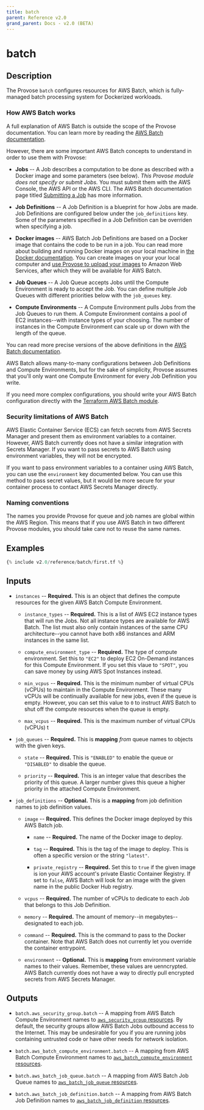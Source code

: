 ```yaml
---
title: batch
parent: Reference v2.0
grand_parent: Docs - v2.0 (BETA)
---
```


# batch

## Description

The Provose `batch` configures resources for AWS Batch, which is fully-managed batch processing system for Dockerized workloads.

### How AWS Batch works

A full explanation of AWS Batch is outside the scope of the Provose documentation. You can learn more by reading the [AWS Batch documentation](https://docs.aws.amazon.com/batch/index.html).

However, there are some important AWS Batch concepts to understand in order to use them with Provose:

 - **Jobs** -- A Job describes a computation to be done as described with a Docker image and some parameters (see below). *This Provose module does not specify or submit Jobs.* You must submit them with the AWS Console, the AWS API or the AWS CLI. The AWS Batch documentation page titled [Submitting a Job](https://docs.aws.amazon.com/batch/latest/userguide/submit_job.html) has more information.

 - **Job Definitions** -- A Job Definition is a blueprint for how Jobs are made. Job Definitions are configured below under the `job_definitions` key. Some of the parameters specified in a Job Definition can be overriden when specifying a job.

- **Docker images** -- AWS Batch Job Definitions are based on a Docker image that contains the code to be run in a job. You can read more about building and running Docker images on your local machine in [the Docker documentation](https://docs.docker.com/get-started/part2/). You can create images on your your local computer and [use Provose to upload your images](../images/) to Amazon Web Services, after which they will be available for AWS Batch.

 - **Job Queues** -- A Job Queue accepts Jobs until the Compute Environment is ready to accept the Job. You can define multiple Job Queues with different priorities below with the `job_queues` key.

 - **Compute Environments** -- A Compute Environment pulls Jobs from the Job Queues to run them. A Compute Environment contains a pool of EC2 instances--with instance types of your choosing. The number of instances in the Compute Environment can scale up or down with the length of the queue.

You can read more precise versions of the above definitions in the [AWS Batch documentation](https://docs.aws.amazon.com/batch/latest/userguide/what-is-batch.html).

AWS Batch allows many-to-many configurations between Job Definitions and Compute Environments, but for the sake of simplicity, Provose assumes that you'll only want one Compute Environment for every Job Definition you write.

If you need more complex configurations, you should write your AWS Batch configuration directly with the [Terraform AWS Batch module](https://registry.terraform.io/providers/hashicorp/aws/3.0.0/docs/resources/batch_compute_environment).

### Security limitations of AWS Batch

AWS Elastic Container Service (ECS) can fetch secrets from AWS Secrets Manager and present them as environment variables to a container. However, AWS Batch currently does not have a similar integration with Secrets Manager. If you want to pass secrets to AWS Batch using environment variables, they will not be encrypted.

If you want to pass environment variables to a container using AWS Batch, you can use the `environment` key documented below. You can use this method to pass secret values, but it would be more secure for your container process to contact AWS Secrets Manager directly.

### Naming conventions

The names you provide Provose for queue and job names are global within the AWS Region. This means that if you use AWS Batch in two different Provose modules, you should take care not to reuse the same names.

## Examples

```terraform
{% include v2.0/reference/batch/first.tf %}
```

## Inputs

- `instances` -- **Required.** This is an object that defines the compute resources for the given AWS Batch Compute Environment.

    - `instance_types` -- **Required.** This is a list of AWS EC2 instance types that will run the Jobs. Not all instance types are available for AWS Batch. The list must also only contain instances of the same CPU architecture--you cannot have both x86 instances and ARM instances in the same list.

    - `compute_environment_type` -- **Required.** The type of compute environment. Set this to `"EC2"` to deploy EC2 On-Demand instances for this Compute Environment. If you set this vlaue to `"SPOT"`, you can save money by using AWS Spot Instances instead.

    - `min_vcpus` -- **Required.** This is the minimum number of virtual CPUs (vCPUs) to maintain in the Compute Environment. These many vCPUs will be continually available for new jobs, even if the queue is empty. However, you can set this value to `0` to instruct AWS Batch to shut off the compute resources when the queue is empty.

    - `max_vcpus` -- **Required.** This is the maximum number of virtual CPUs (vCPUs) t

- `job_queues` -- **Required.** This is **mapping** *from* queue names to objects with the given keys.

    - `state` -- **Required.** This is `"ENABLED"` to enable the queue or `"DISABLED"` to disable the queue.

    - `priority` -- **Required.** This is an integer value that describes the priority of this queue. A larger number gives this queue a higher priority in the attached Compute Environment.

- `job_definitions` -- **Optional.** This is a **mapping** from job definition names to job definition values.

    - `image` -- **Required.** This defines the Docker image deployed by this AWS Batch job.

        - `name` -- **Required.** The name of the Docker image to deploy.
    
        - `tag` -- **Required.** This is the tag of the image to deploy. This is often a specific version or the string `"latest"`.

        - `private_registry` -- **Required.** Set this to `true` if the given image is ion your AWS account's private Elastic Container Registry. If set to `false`, AWS Batch will look for an image with the given name in the public Docker Hub registry.

    - `vcpus` -- **Required.** The number of vCPUs to dedicate to each Job that belongs to this Job Definition.

    - `memory` -- **Required.** The amount of memory--in megabytes--designated to each job. 

    - `command` -- **Required.** This is the command to pass to the Docker container. Note that AWS Batch does not currently let you override the container entrypoint.

    - `environment` -- **Optional.** This is **mapping** from environment variable names to their values. Remember, these values are uenncrypted. AWS Batch currently does not have a way to directly pull encrypted secrets from AWS Secrets Manager.



## Outputs
<!--
 - `batch.aws_iam_role.batch__execution_role` --
 - `batch.aws_iam_role.batch__service_role` -- 
 - `batch.aws_iam_role.batch__spot_fleet_role` -- 
 - `batch.aws_iam_instance_profile.batch__execution_role` -- 
 -->
 - `batch.aws_security_group.batch` -- A mapping from AWS Batch Compute Environment names to [`aws_security_group` resources](https://registry.terraform.io/providers/hashicorp/aws/3.0.0/docs/resources/security_group). By default, the security groups allow AWS Batch Jobs outbound access to the Internet. This may be undesirable for you if you are running jobs containing untrusted code or have other needs for network isolation.

 - `batch.aws_batch_compute_environment.batch` -- A mapping from AWS Batch Compute Environment names to [`aws_batch_compute_environment` resources](https://registry.terraform.io/providers/hashicorp/aws/3.0.0/docs/resources/batch_compute_environment).

 - `batch.aws_batch_job_queue.batch` -- A mapping from AWS Batch Job Queue names to [`aws_batch_job_queue` resources](https://registry.terraform.io/providers/hashicorp/aws/3.0.0/docs/resources/batch_job_queue).

 - `batch.aws_batch_job_definition.batch` -- A mapping from AWS Batch Job Definition names to [`aws_batch_job_definition` resources](https://registry.terraform.io/providers/hashicorp/aws/3.0.0/docs/resources/batch_job_definition).